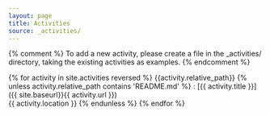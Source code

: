 ```yaml
---
layout: page
title: Activities
source: _activities/
---
```


{% comment %}
  To add a new activity, please create a file in the _activities/
  directory, taking the existing activities as examples.
{% endcomment %}

{% for activity in site.activities reversed %}
 {{activity.relative_path}}
 {% unless activity.relative_path contains 'README.md' %}
  : [{{ activity.title }}]({{ site.baseurl}}{{ activity.url }})<br>
  {{ activity.location }}
 {% endunless %}
{% endfor %}
